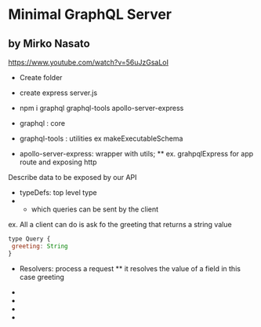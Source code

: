 # Minimal GraphQL Server
## by Mirko Nasato

https://www.youtube.com/watch?v=56uJzGsaLoI

* Create folder
* create express server.js

* npm i graphql graphql-tools apollo-server-express
* graphql : core
* graphql-tools : utilities ex makeExecutableSchema
* apollo-server-express: wrapper with utils; 
** ex. grahpqlExpress for app route and exposing http

Describe data to be exposed by our API
* typeDefs: top level type
* * which queries can be sent by the client

ex. All a client can do is ask fo the greeting that returns a string value
```js
type Query {
 greeting: String
}
```

* Resolvers: process a request
** it resolves the value of a field in this case greeting
* 
* 

* 
* 

